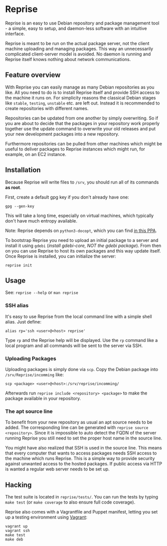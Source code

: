 # Reprise

Reprise is an easy to use Debian repository and package management
tool - a simple, easy to setup, and daemon-less software with an
intuitive interface.

Reprise is meant to be run on the actual package server, not the client
machine uploading and managing packages. This way an unnecessarily
complicated client-server model is avoided. No daemon is running and
Reprise itself knows nothing about network communications.

## Feature overview

With Reprise you can easily manage as many Debian repositories as you like.
All you need to do is to install Reprise itself and provide SSH access to the
machine it runs on. For simplicity reasons the classical Debian stages like
`stable`, `testing`, `unstable` etc. are left out. Instead it is recommended
to create repositories with different names.

Repositories can be updated from one another by simply overwriting. So if you
are about to decide that the packages in your repository work properly together
use the update command to overwrite your old releases and put your new
development packages into a new repository.

Furthermore repositories can be pulled from other machines which might be
useful to deliver packages to Reprise instances which might run, for example,
on an EC2 instance.

## Installation

Because Reprise will write files to `/srv`, you should run all of its
commands __as root__.

First, create a default gpg key if you don't already have one:

    gpg --gen-key

This will take a long time, especially on virtual machines, which typically
don't have much entropy available.

Note: Reprise depends on `python3-docopt`, which you can find [in this PPA](https://launchpad.net/~stefano-palazzo/+archive/docopt).

To bootstrap Reprise you need to upload an initial package to a server and
install it using `gdebi` (*install gdebi-core, NOT the gdebi package*). From
then on you can use Reprise to host its own packages and this way update
itself. Once Reprise is installed, you can initialize the server:

    reprise init

## Usage

See: `reprise --help` or `man reprise`

### SSH alias

It's easy to use Reprise from the local command line with a simple shell
alias. Just define:

    alias rp='ssh <user>@<host> reprise'

Type `rp` and the Reprise help will be displayed. Use the `rp` command like
a local program and all commands will be sent to the server via SSH.

### Uploading Packages

Uploading packages is simply done via `scp`. Copy the Debian package into
`/srv/Reprise/incomming` like:

    scp <package> <user>@<host>:/srv/reprise/incomming/

Afterwards run `reprise include <repository> <package>` to make the package
available in your repository.

### The apt source line

To benefit from your new repository as usual an apt source needs to be added.
The corresponding line can be generated with `reprise source <repository>`.
Since it is impossible to auto detect the FQDN of the server running Reprise
you still need to set the proper host name in the source line.

You might have also realized that SSH is used in the source line. This
means that every computer that wants to access packages needs SSH
access to the machine which runs Reprise. This is a simple way to
provide security against unwanted access to the hosted packages. If
public access via HTTP is wanted a regular web server needs to be set up.

## Hacking

The test suite is located in `reprise/tests/`. You can run the tests by
typing `make test` (or `make coverage` to also ensure full code coverage).

Reprise also comes with a Vagrantfile and Puppet manifest, letting you set
up a testing environment using [Vagrant](http://vagrantup.com):

    vagrant up
    vagrant ssh
    make test
    make deb
